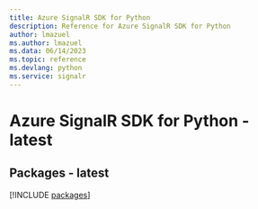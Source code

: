 ```yaml
---
title: Azure SignalR SDK for Python
description: Reference for Azure SignalR SDK for Python
author: lmazuel
ms.author: lmazuel
ms.data: 06/14/2023
ms.topic: reference
ms.devlang: python
ms.service: signalr
---
```

# Azure SignalR SDK for Python - latest
## Packages - latest
[!INCLUDE [packages](signalr-index.md)]